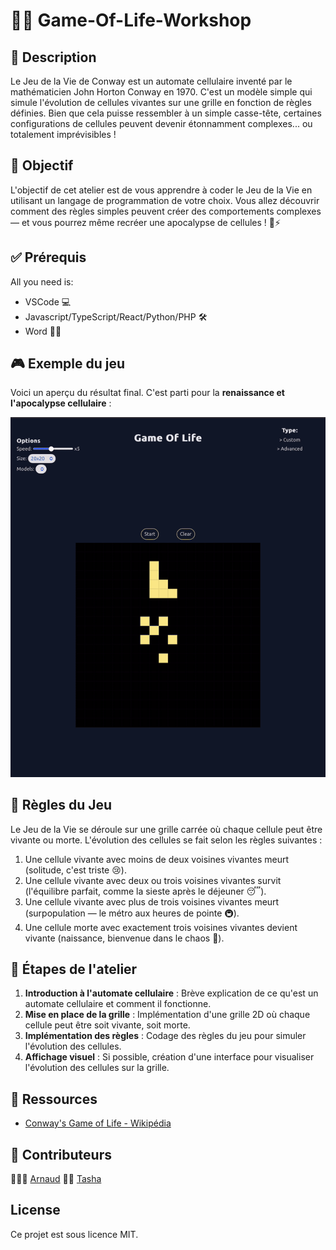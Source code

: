 # 🧑‍💻 Game-Of-Life-Workshop

## 📝 Description

Le Jeu de la Vie de Conway est un automate cellulaire inventé par le mathématicien John Horton Conway en 1970. C'est un modèle simple qui simule l'évolution de cellules vivantes sur une grille en fonction de règles définies. Bien que cela puisse ressembler à un simple casse-tête, certaines configurations de cellules peuvent devenir étonnamment complexes... ou totalement imprévisibles !

## 🎯 Objectif

L'objectif de cet atelier est de vous apprendre à coder le Jeu de la Vie en utilisant un langage de programmation de votre choix. Vous allez découvrir comment des règles simples peuvent créer des comportements complexes — et vous pourrez même recréer une apocalypse de cellules ! 🧬⚡

## ✅ Prérequis

All you need is:

* VSCode 💻
* Javascript/TypeScript/React/Python/PHP  🛠️
* Word 🧑‍💻

## 🎮 Exemple du jeu

Voici un aperçu du résultat final. C'est parti pour la **renaissance et l'apocalypse cellulaire** :

![Conway's Game of Life](src/img/RPReplay_Final1726477792-ezgif.com-crop.gif)

## 🧩 Règles du Jeu

Le Jeu de la Vie se déroule sur une grille carrée où chaque cellule peut être vivante ou morte. L'évolution des cellules se fait selon les règles suivantes :

1. Une cellule vivante avec moins de deux voisines vivantes meurt (solitude, c'est triste 😢).
2. Une cellule vivante avec deux ou trois voisines vivantes survit (l'équilibre parfait, comme la sieste après le déjeuner 😴).
3. Une cellule vivante avec plus de trois voisines vivantes meurt (surpopulation — le métro aux heures de pointe 🚇).
4. Une cellule morte avec exactement trois voisines vivantes devient vivante (naissance, bienvenue dans le chaos 🌱).

## 🚀 Étapes de l'atelier

1. **Introduction à l'automate cellulaire** : Brève explication de ce qu'est un automate cellulaire et comment il fonctionne.
2. **Mise en place de la grille** : Implémentation d'une grille 2D où chaque cellule peut être soit vivante, soit morte.
3. **Implémentation des règles** : Codage des règles du jeu pour simuler l'évolution des cellules.
4. **Affichage visuel** : Si possible, création d'une interface pour visualiser l'évolution des cellules sur la grille.


## 🔗 Ressources

- [Conway's Game of Life - Wikipédia](https://fr.wikipedia.org/wiki/Jeu_de_la_vie)

## 👥 Contributeurs

 🧔🏻‍♂️ [Arnaud](https://github.com/javadaller)
 👦🏻 [Tasha](https://github.com/NataliiaTasha)

 

## License

Ce projet est sous licence MIT.


